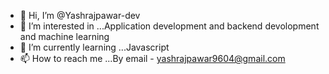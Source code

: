 - 👋 Hi, I’m @Yashrajpawar-dev
- 👀 I’m interested in ...Application development and backend devolopment and machine learning 
- 🌱 I’m currently learning ...Javascript
- 📫 How to reach me ...By email - yashrajpawar9604@gmail.com

<!---
Yashrajpawar-dev/Yashrajpawar-dev is a ✨ special ✨ repository because its `README.md` (this file) appears on your GitHub profile.
You can click the Preview link to take a look at your changes.
--->
